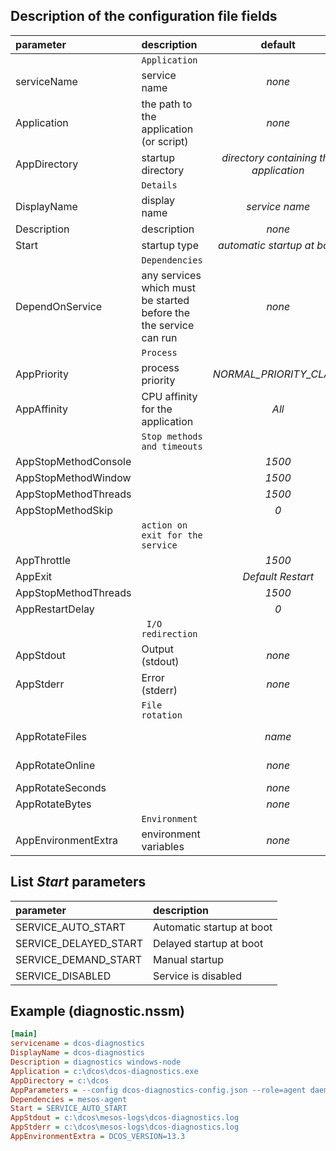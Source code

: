 ## Description of the configuration file fields

| parameter  | description | default |type
| :------------- | :------------- |:---------------:|:--------|
||`Application` |||
|serviceName|service name|*none*|string|
|Application|the path to the application (or script)|*none*|string
|AppDirectory|startup directory|*directory containing the application*|string
||`Details` ||
|DisplayName|display name|*service name*|string
|Description|description|*none*|string
|Start|startup type|*automatic startup at boot*|LIST
||`Dependencies` |||
|DependOnService|any services which must be started before the the service can run|*none*|string|
||`Process` |||
|AppPriority|process priority|*NORMAL_PRIORITY_CLASS*|LIST|
|AppAffinity|CPU affinity for the application|*All*|int|
||`Stop methods and timeouts` |||
|AppStopMethodConsole||*1500*|ms|
|AppStopMethodWindow||*1500*|ms|
|AppStopMethodThreads||*1500*|ms|
|AppStopMethodSkip||*0*||
||`action on exit for the service` |||
|AppThrottle||*1500*|ms|
|AppExit ||*Default Restart*|LIST|
|AppStopMethodThreads||*1500*|ms|
|AppRestartDelay||*0*|ms|
||` I/O redirection` ||
|AppStdout|Output (stdout)|*none*|string
|AppStderr|Error (stderr)|*none*|string
||`File rotation` ||
|AppRotateFiles ||*name*|1 or 0
|AppRotateOnline ||*none*|1 or 0
|AppRotateSeconds||*none*|sec
|AppRotateBytes||*none*|kB
||`Environment` ||
|AppEnvironmentExtra|environment variables|*none*|string


## List *Start* parameters

| parameter  | description | 
| :------------- | :------------- |
|SERVICE_AUTO_START| Automatic startup at boot |
|SERVICE_DELAYED_START| Delayed startup at boot|
|SERVICE_DEMAND_START| Manual startup|
|SERVICE_DISABLED| Service is disabled|

## Example (diagnostic.nssm)


```ini
[main]
servicename = dcos-diagnostics
DisplayName = dcos-diagnostics
Description = diagnostics windows-node
Application = c:\dcos\dcos-diagnostics.exe
AppDirectory = c:\dcos
AppParameters = --config dcos-diagnostics-config.json --role=agent daemon
Dependencies = mesos-agent
Start = SERVICE_AUTO_START
AppStdout = c:\dcos\mesos-logs\dcos-diagnostics.log
AppStderr = c:\dcos\mesos-logs\dcos-diagnostics.log
AppEnvironmentExtra = DCOS_VERSION=13.3
```



